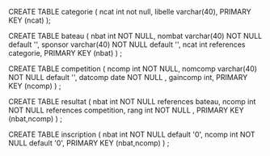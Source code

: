 CREATE TABLE categorie (
  ncat int not null,
  libelle varchar(40),
  PRIMARY KEY (ncat)
);

CREATE TABLE bateau (
  nbat int NOT NULL,
  nombat varchar(40) NOT NULL default '',
  sponsor varchar(40) NOT NULL default '',
  ncat int references categorie,
  PRIMARY KEY  (nbat)
) ;

CREATE TABLE competition (
  ncomp int NOT NULL,
  nomcomp varchar(40) NOT NULL default '',
  datcomp date NOT NULL ,
  gaincomp int,
  PRIMARY KEY  (ncomp)
) ;


CREATE TABLE resultat (
  nbat int NOT NULL references bateau,
  ncomp int NOT NULL references competition,
  rang int NOT NULL ,
  PRIMARY KEY  (nbat,ncomp)
) ;



CREATE TABLE inscription (
  nbat int NOT NULL default '0',
  ncomp int NOT NULL default '0',
  PRIMARY KEY  (nbat,ncomp)
) ;